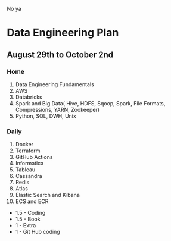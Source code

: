 No ya
# Data Engineering Plan

## August 29th to October 2nd


### Home

1.  Data Engineering Fundamentals
2.  AWS
3.  Databricks
4.  Spark and Big Data( Hive, HDFS, Sqoop, Spark, File Formats, Compressions, YARN, Zookeeper)
5.  Python, SQL, DWH, Unix

### Daily
1.  Docker
2.  Terraform
3.  GitHub Actions
4.  Informatica
5.  Tableau
6.  Cassandra
7.  Redis
8.  Atlas
9.  Elastic Search and Kibana
10. ECS and ECR

-   1.5 - Coding 
-   1.5 - Book
-   1 - Extra
-   1 - Git Hub coding
